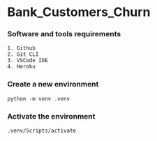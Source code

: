 # Bank_Customers_Churn


### Software and tools requirements

    1. Github
    2. Git CLI
    3. VSCode IDE
    4. Heroku

### Create a new environment

    python -m venv .venv

### Activate the environment

    .venv/Scripts/activate 